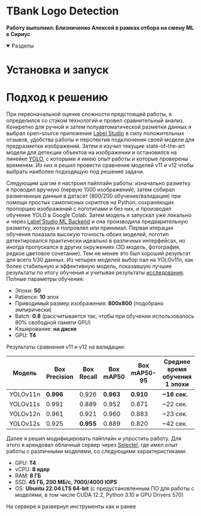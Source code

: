 # TBank Logo Detection

**Работу выполнил: Близниченко Алексей в рамках отбора на смену ML в Сириус**

<details open>
<summary>Разделы</summary>

<!-- TOC -->
<!-- TOC -->

</details>

# Установка и запуск

# Подход к решению

При первоначальной оценке сложности предстоящей работы, я определился со стэком технологий и провел сравнительный анализ. Конкретно для ручной и затем полуавтоматической разметки данных я выбрал open-source приложение [Label Studio](https://github.com/HumanSignal/label-studio/) в силу положительных отзывов, удобства работы и перспектив подключения своей модели для предразметки изображений. Затем я изучил текущие state-of-the-art модели для детекции объектов на изображении и остановился на линейке [YOLO](https://docs.ultralytics.com/ru/models/), с которыми я имею опыт работы и которые проверены временем. Из них я решил провести сравнение моделей v11 и v12 чтобы выбрать наиболее подходящую под решение задачи.

Следующим шагом я настроил пайплайн работы: изначально разметку я проводил вручную (первую 1000 изображений), затем собирал размеченные данные в датасет (800/200 обучение/валидация) при помощи простых самописных скриптов на Python, сохраняющих пропорцию изображений с логотипами и без них, и производил обучение YOLO в Google Colab. Затем модель я запускал уже локально и через [Label Studio ML Backend](https://github.com/HumanSignal/label-studio-ml-backend) и она производила предварительную разметку, которую я попровлял или принимал. 
Первая итерация обучения показала высокую точность обоих моделей, логотип детектировался практически идеально в различных интерфейсах, но иногда пропускался в других окружениях (3D модель, фотография, редкое цветовое сочетание). Тем не менее это был хороший результат для всего 1/30 данных. Из четырех моделей выбор пал на YOLOv11n, как более стабильную и эффективную модель, показавшую лучшие результаты по итогу обучения и учитывая результаты [исследования](https://arxiv.org/abs/2407.12040v7). Полные параметры обучения:
- Эпохи: **50**
- Patience: **10** эпох
- Приводимый размер изображения: **800x800** (подобрано эмпирически)
- Batch: **0.8** (рассчитывается так, чтобы при обучении использовалось 80% свободной памяти GPU)
- Кэширование: **на диске**
- GPU: **T4**

Результаты сравнения v11 и v12 на валидации:

| Модель   | Box Precision | Box Recall | Box mAP50 | Box mAP50-95 | Среднее время обучения 1 эпохи |
|----------|---------------|------------|-----------|--------------|--------------------------------|
| YOLOv11n | **0.996**     | 0.926      | **0.963** | **0.910**    | **~16 сек.**                   |
| YOLOv11s | 0.991         | 0.889      | 0.952     | 0.871        | ~22 сек.                       |
| YOLOv12n | 0.961         | 0.921      | 0.960     | 0.883        | ~23 сек.                       |
| YOLOv12s | 0.925         | **0.955**  | 0.889     | 0.820        | ~42 сек.                       |

Далее я решил модифицировать пайплайн и упростить работу. Для этого я арендовал облачный сервер через [Selectel](https://selectel.ru), где имел опыт работы с различными моделями, со следующими характеристиками:

- GPU: **T4**
- vCPU: **8 ядер**
- RAM: **8 ГБ**
- SSD: **45 ГБ, 200 МБ/с, 7000/4000 IOPS**
- OS: **Ubuntu 22.04 LTS 64-bit** (с предустановленным ПО для работы с моделями, в том числе CUDA 12.2, Python 3.10 и GPU Drivers 570)

На сервере я развернул инструменты как и ранее
